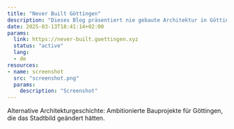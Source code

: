 ```yaml
---
title: "Never Built Göttingen"
description: "Dieses Blog präsentiert nie gebaute Architektur in Göttingen"
date: 2025-03-13T18:41:14+02:00
params:
  link: https://never-built.goettingen.xyz
  status: "active"
  lang:
  - de
resources:
- name: screenshot
  src: "screenshot.png"
  params:
    description: "Screenshot"
---
```

Alternative Architekturgeschichte: Ambitionierte Bauprojekte für Göttingen, die das Stadtbild geändert hätten.
